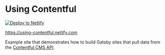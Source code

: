 # Using Contentful

<a href="https://app.netlify.com/start/deploy?repository=https://github.com/soussune/gatsby-contentful-starter">
  <img src="https://www.netlify.com/img/deploy/button.svg" title="Deploy to Netlify">
</a>

https://using-contentful.netlify.com

Example site that demonstrates how to build Gatsby sites that pull data from the
[Contentful CMS API](https://www.contentful.com/).
